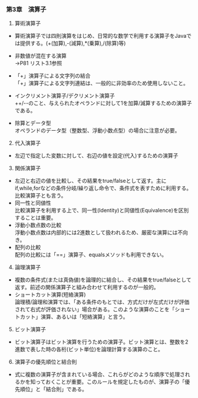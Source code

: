 


### 第3章　演算子

1. 算術演算子
* 算術演算子では四則演算をはじめ、日常的な数学で利用する演算子をJavaでは提供する。(+(加算),-(減算),*(乗算),/(除算)等)  

* 非数値が混在する演算  
→P81 リスト3.1参照  

* 「+」演算子による文字列の結合  
「+」演算子による文字列連結は、一般的に非効率のため使用しないこと。  
* インクリメント演算子/デクリメント演算子  
++/--のこと、与えられたオペランドに対して1を加算/減算するための演算子である。　　
* 除算とデータ型  
オペランドのデータ型（整数型、浮動小数点型）の場合に注意が必要。  
2. 代入演算子
* 左辺で指定した変数に対して、右辺の値を設定(代入)するための演算子  

3. 関係演算子
* 左辺と右辺の値を比較し、その結果をtrue/falseとして返す。主にif,while,forなどの条件分岐/繰り返し命令で、条件式を表すために利用する。比較演算子とも言う。  
* 同一性と同値性  
比較演算子を利用する上で、同一性(Identity)と同値性(Equivalence)を区別することは重要。  
* 浮動小数点数の比較  
浮動小数点数は内部的には2進数として扱われるため、厳密な演算には不向き。  
* 配列の比較  
配列の比較には「==」演算子、equalsメソッドも利用できない。  
4. 論理演算子
* 複数の条件式(または真偽値)を論理的に結合し、その結果をtrue/falseとして返す。前述の関係演算子と組み合わせて利用するのが一般的。  
* ショートカット演算(短絡演算)  
論理積/論理和演算では、「ある条件のもとでは、方式だけが左式だけが評価されて右式が評価されない」場合がある。このような演算のことを「ショートカット」演算、あるいは「短絡演算」と言う。  
5. ビット演算子
* ビット演算子はビット演算を行うための演算子。ビット演算とは、整数を2進数で表した時の各桁(ビット単位)を論理計算する演算のこと。  
6. 演算子の優先順位と結合則
* 式に複数の演算子が含まれている場合、これらがどのような順序で処理されるかを知っておくことが重要。このルールを規定したものが、演算子の「優先順位」と「結合則」である。
